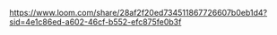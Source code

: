 https://www.loom.com/share/28af2f20ed734511867726607b0eb1d4?sid=4e1c86ed-a602-46cf-b552-efc875fe0b3f
